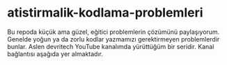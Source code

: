 # atistirmalik-kodlama-problemleri
Bu repoda küçük ama güzel, eğitici problemlerin çözümünü paylaşıyorum. Genelde yoğun ya da zorlu kodlar yazmamızı gerektirmeyen problemlerdir bunlar. Aslen devritech YouTube kanalımda yürüttüğüm bir seridir. Kanal bağlantısı aşağıda yer almaktadır.
